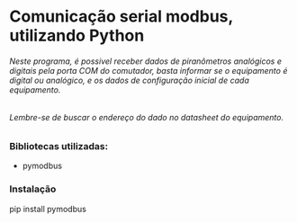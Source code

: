 # Comunicação serial modbus, utilizando Python

###### Neste programa, é possivel receber dados de piranômetros analógicos e digitais pela porta COM do comutador, basta informar se o equipamento é digital ou analógico, e os dados de configuração inicial de cada equipamento.
###### Lembre-se de buscar o endereço do dado no datasheet do equipamento.


### Bibliotecas utilizadas:
 * pymodbus

### Instalação
pip install pymodbus

